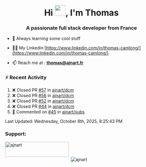<h1 align="center">Hi <img height="35px" src="https://raw.githubusercontent.com/MartinHeinz/MartinHeinz/master/wave.gif" width="35px"/>, I'm Thomas</h1>
<h3 align="center">A passionate full stack developer from France</h3>

- 🌱 Always learning some cool stuff 

- 👨‍💻 My Linkedin [https://www.linkedin.com/in/thomas-camlong/](https://www.linkedin.com/in/thomas-camlong/)

- 📫 Reach me at : **thomas@ajnart.fr**

### :zap: Recent Activity

<!--RECENT_ACTIVITY:start-->
1. ❌ Closed PR [#57](https://github.com/ajnart/dcm/pull/57) in [ajnart/dcm](https://github.com/ajnart/dcm)<br>
2. ❌ Closed PR [#56](https://github.com/ajnart/dcm/pull/56) in [ajnart/dcm](https://github.com/ajnart/dcm)<br>
3. ❌ Closed PR [#52](https://github.com/ajnart/dcm/pull/52) in [ajnart/dcm](https://github.com/ajnart/dcm)<br>
4. ❌ Closed PR [#44](https://github.com/ajnart/dcm/pull/44) in [ajnart/dcm](https://github.com/ajnart/dcm)<br>
5. 💬 Commented on [#45](https://github.com/ajnart/subs/pull/45#issuecomment-3381359031) in [ajnart/subs](https://github.com/ajnart/subs)<br>
<!--RECENT_ACTIVITY:end-->

<!--RECENT_ACTIVITY:last_update-->
Last Updated: Wednesday, October 8th, 2025, 8:25:43 PM
<!--RECENT_ACTIVITY:last_update_end-->
<h3 align="left">Support:</h3>
<p><a href="https://ko-fi.com/ajnart"> <img align="left" src="https://cdn.ko-fi.com/cdn/kofi3.png?v=3" height="50" width="210" alt="ajnart" /></a></p><br><br>

<p>&nbsp;<img align="center" src="https://github-readme-stats.vercel.app/api?username=ajnart&show_icons=true&theme=tokyonight&locale=en" alt="ajnart" /></p>
